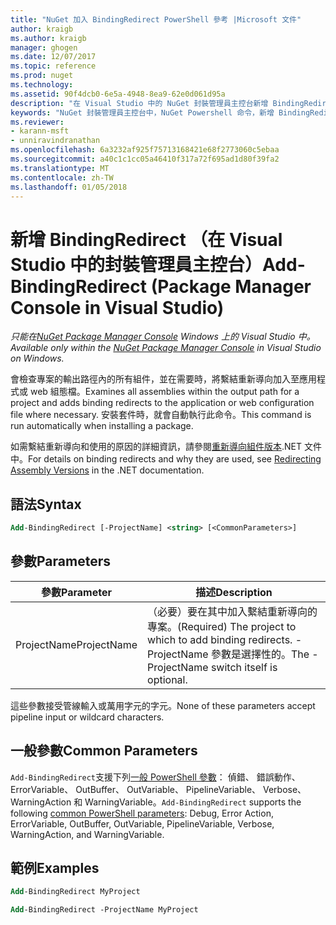 ```yaml
---
title: "NuGet 加入 BindingRedirect PowerShell 參考 |Microsoft 文件"
author: kraigb
ms.author: kraigb
manager: ghogen
ms.date: 12/07/2017
ms.topic: reference
ms.prod: nuget
ms.technology: 
ms.assetid: 90f4dcb0-6e5a-4948-8ea9-62e0d061d95a
description: "在 Visual Studio 中的 NuGet 封裝管理員主控台新增 BindingRedirect PowerShell 命令的參考。"
keywords: "NuGet 封裝管理員主控台中，NuGet Powershell 命令，新增 BindingRedirect NuGet Powershell 參考"
ms.reviewer:
- karann-msft
- unniravindranathan
ms.openlocfilehash: 6a3232af925f75713168421e68f2773060c5ebaa
ms.sourcegitcommit: a40c1c1cc05a46410f317a72f695ad1d80f39fa2
ms.translationtype: MT
ms.contentlocale: zh-TW
ms.lasthandoff: 01/05/2018
---
```

# <a name="add-bindingredirect-package-manager-console-in-visual-studio"></a><span data-ttu-id="1d33d-104">新增 BindingRedirect （在 Visual Studio 中的封裝管理員主控台）</span><span class="sxs-lookup"><span data-stu-id="1d33d-104">Add-BindingRedirect (Package Manager Console in Visual Studio)</span></span>

<span data-ttu-id="1d33d-105">*只能在[NuGet Package Manager Console](Package-Manager-Console.md) Windows 上的 Visual Studio 中。*</span><span class="sxs-lookup"><span data-stu-id="1d33d-105">*Available only within the [NuGet Package Manager Console](Package-Manager-Console.md) in Visual Studio on Windows.*</span></span>

<span data-ttu-id="1d33d-106">會檢查專案的輸出路徑內的所有組件，並在需要時，將繫結重新導向加入至應用程式或 web 組態檔。</span><span class="sxs-lookup"><span data-stu-id="1d33d-106">Examines all assemblies within the output path for a project and adds binding redirects to the application or web configuration file where necessary.</span></span> <span data-ttu-id="1d33d-107">安裝套件時，就會自動執行此命令。</span><span class="sxs-lookup"><span data-stu-id="1d33d-107">This command is run automatically when installing a package.</span></span>

<span data-ttu-id="1d33d-108">如需繫結重新導向和使用的原因的詳細資訊，請參閱[重新導向組件版本](/dotnet/framework/configure-apps/redirect-assembly-versions).NET 文件中。</span><span class="sxs-lookup"><span data-stu-id="1d33d-108">For details on binding redirects and why they are used, see [Redirecting Assembly Versions](/dotnet/framework/configure-apps/redirect-assembly-versions) in the .NET documentation.</span></span>

## <a name="syntax"></a><span data-ttu-id="1d33d-109">語法</span><span class="sxs-lookup"><span data-stu-id="1d33d-109">Syntax</span></span>

```ps
Add-BindingRedirect [-ProjectName] <string> [<CommonParameters>]
```

## <a name="parameters"></a><span data-ttu-id="1d33d-110">參數</span><span class="sxs-lookup"><span data-stu-id="1d33d-110">Parameters</span></span>

| <span data-ttu-id="1d33d-111">參數</span><span class="sxs-lookup"><span data-stu-id="1d33d-111">Parameter</span></span> | <span data-ttu-id="1d33d-112">描述</span><span class="sxs-lookup"><span data-stu-id="1d33d-112">Description</span></span> |
| --- | --- |
| <span data-ttu-id="1d33d-113">ProjectName</span><span class="sxs-lookup"><span data-stu-id="1d33d-113">ProjectName</span></span> | <span data-ttu-id="1d33d-114">（必要）要在其中加入繫結重新導向的專案。</span><span class="sxs-lookup"><span data-stu-id="1d33d-114">(Required) The project to which to add binding redirects.</span></span> <span data-ttu-id="1d33d-115">-ProjectName 參數是選擇性的。</span><span class="sxs-lookup"><span data-stu-id="1d33d-115">The -ProjectName switch itself is optional.</span></span> |

<span data-ttu-id="1d33d-116">這些參數接受管線輸入或萬用字元的字元。</span><span class="sxs-lookup"><span data-stu-id="1d33d-116">None of these parameters accept pipeline input or wildcard characters.</span></span>

## <a name="common-parameters"></a><span data-ttu-id="1d33d-117">一般參數</span><span class="sxs-lookup"><span data-stu-id="1d33d-117">Common Parameters</span></span>

<span data-ttu-id="1d33d-118">`Add-BindingRedirect`支援下列[一般 PowerShell 參數](http://go.microsoft.com/fwlink/?LinkID=113216)： 偵錯、 錯誤動作、 ErrorVariable、 OutBuffer、 OutVariable、 PipelineVariable、 Verbose、 WarningAction 和 WarningVariable。</span><span class="sxs-lookup"><span data-stu-id="1d33d-118">`Add-BindingRedirect` supports the following [common PowerShell parameters](http://go.microsoft.com/fwlink/?LinkID=113216): Debug, Error Action, ErrorVariable, OutBuffer, OutVariable, PipelineVariable, Verbose, WarningAction, and WarningVariable.</span></span>

## <a name="examples"></a><span data-ttu-id="1d33d-119">範例</span><span class="sxs-lookup"><span data-stu-id="1d33d-119">Examples</span></span>

```ps
Add-BindingRedirect MyProject

Add-BindingRedirect -ProjectName MyProject
```